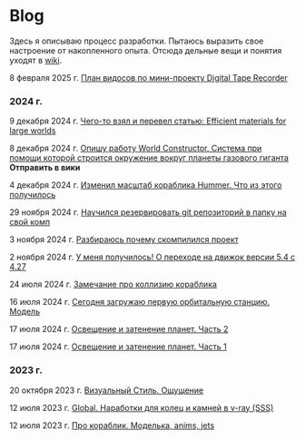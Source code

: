 # Blog

Здесь я описываю процесс разработки. Пытаюсь выразить свое настроение от накопленного опыта. Отсюда дельные вещи и понятия уходят в [wiki](https://github.com/wiresoftshade/The-Ring-wiki-blog/tree/main/wiki).

8 февраля 2025 г. [План видосов по мини-проекту Digital Tape Recorder](2025/08feb2025_DTRnotes.md)

### 2024 г.

9 декабря 2024 г. [Чего-то взял и перевел статью: Efficient materials for large worlds](2024/2024dec09.md)

8 декабря 2024 г. [Опишу работу World Constructor. Система при помощи которой строится окружение вокруг планеты газового гиганта](2024/08dec2024_worknotes.md) **Отправить в вики**

4 декабря 2024 г. [Изменил масштаб кораблика Hummer. Что из этого получилось](2024/04dec2024_worknotes.md)

29 ноября 2024 г. [Научился резервировать git репозиторий в папку на свой комп](2024/29nov2024_worknotes.md)

3 ноября 2024 г. [Разбираюсь почему скомпилился проект](2024/03nov2024_worknotes.md)

2 ноября 2024 г. [У меня получилось! О переходе на движок версии 5.4 с 4.27](2024/02nov2024_worknotes.md)

24 июля 2024 г. [Замечание про коллизию кораблика](2024/24Jul2024_worknotes.md)

16 июля 2024 г. [Сегодня загружаю первую орбитальную станцию. Модель](2024/1607_station_worknotes.md)

17 июля 2024 г. [Освещение и затенение планет. Часть 2](2024/Освещение-и-затенение-планет-Часть-2.md)

17 июля 2024 г. [Освещение и затенение планет. Часть 1](2024/Освещение-и-затенение-планет-Часть-1.md)

### 2023 г.

20 октября 2023 г. [Визуальный Стиль. Ощущение](2023/20Oct2023_worknotes.md)

12 июля 2023 г. [Global. Наработки для колец и камней в v-ray (SSS)](2023/12Jul2023_worknotes.md)

12 июля 2023 г. [Про кораблик. Моделька, anims, jets](2023/12Jul2023_2_worknotes.md)
